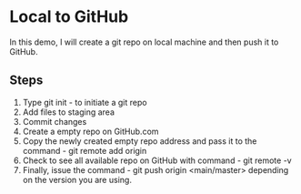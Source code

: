 # Local to GitHub

In this demo, I will create a git repo on local machine and then push it to GitHub.

## Steps

1. Type git init - to initiate a git repo
2. Add files to staging area
3. Commit changes
4. Create a empty repo on GitHub.com
5. Copy the newly created empty repo address and pass it to the command - git remote add origin <your-github-repo-address>
6. Check to see all available repo on GitHub with command - git remote -v
7. Finally, issue the command - git push origin <main/master> depending on the version you are using.

